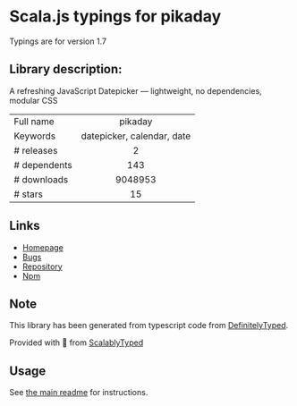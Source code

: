 
# Scala.js typings for pikaday

Typings are for version 1.7

## Library description:
A refreshing JavaScript Datepicker — lightweight, no dependencies, modular CSS

|                    |                 |
| ------------------ | :-------------: |
| Full name          | pikaday |
| Keywords           | datepicker, calendar, date |
| # releases         | 2 |
| # dependents       | 143 |
| # downloads        | 9048953 |
| # stars            | 15 |

## Links
- [Homepage](https://pikaday.com)
- [Bugs](https://github.com/Pikaday/Pikaday/issues)
- [Repository](https://github.com/Pikaday/Pikaday)
- [Npm](https://www.npmjs.com/package/pikaday)
    


## Note
This library has been generated from typescript code from [DefinitelyTyped](https://definitelytyped.org).

Provided with :purple_heart: from [ScalablyTyped](https://github.com/oyvindberg/ScalablyTyped)

## Usage
See [the main readme](../../readme.md) for instructions.


